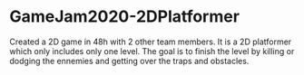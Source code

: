 # GameJam2020-2DPlatformer
Created a 2D game in 48h with 2 other team members. It is a 2D platformer which only includes only one level. The goal is to finish the level by killing or dodging the ennemies and getting over the traps and obstacles.
